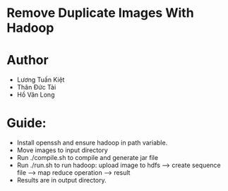 # Remove Duplicate Images With Hadoop

# Author
+ Lương Tuấn Kiệt 
+ Thân Đức Tài 
+ Hồ Văn Long 
# Guide:
+ Install openssh and ensure hadoop in path variable.
+ Move images to input directory
+ Run ./compile.sh to compile and generate jar file
+ Run ./run.sh to run hadoop: upload image to hdfs --> create sequence file --> map reduce operation --> result
+ Results are in output directory.
